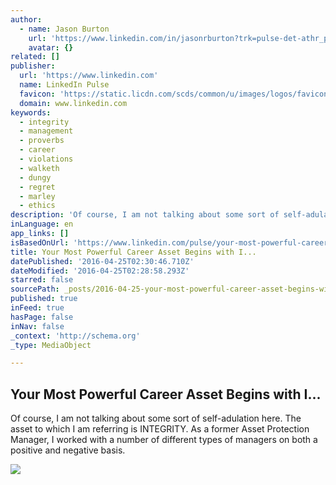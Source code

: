 ```yaml
---
author:
  - name: Jason Burton
    url: 'https://www.linkedin.com/in/jasonrburton?trk=pulse-det-athr_prof-art_hdr'
    avatar: {}
related: []
publisher:
  url: 'https://www.linkedin.com'
  name: LinkedIn Pulse
  favicon: 'https://static.licdn.com/scds/common/u/images/logos/favicons/v1/favicon.ico'
  domain: www.linkedin.com
keywords:
  - integrity
  - management
  - proverbs
  - career
  - violations
  - walketh
  - dungy
  - regret
  - marley
  - ethics
description: 'Of course, I am not talking about some sort of self-adulation here. The asset to which I am referring is INTEGRITY. As a former Asset Protection Manager, I worked with a number of different types of managers on both a positive and negative basis.'
inLanguage: en
app_links: []
isBasedOnUrl: 'https://www.linkedin.com/pulse/your-most-powerful-career-asset-begins-i-jason-burton?trk=prof-post'
title: Your Most Powerful Career Asset Begins with I...
datePublished: '2016-04-25T02:30:46.710Z'
dateModified: '2016-04-25T02:28:58.293Z'
starred: false
sourcePath: _posts/2016-04-25-your-most-powerful-career-asset-begins-with-i.md
published: true
inFeed: true
hasPage: false
inNav: false
_context: 'http://schema.org'
_type: MediaObject

---
```

<article style=""><h1>Your Most Powerful Career Asset Begins with I...</h1><p>Of course, I am not talking about some sort of self-adulation here. The asset to which I am referring is INTEGRITY. As a former Asset Protection Manager, I worked with a number of different types of managers on both a positive and negative basis.</p><img src="https://media.licdn.com/mpr/mpr/AAEAAQAAAAAAAALUAAAAJGZlNDE4NWNjLTQxNTEtNDJlYi05ZmIwLTAyMjY0YTRjYTI1ZQ.jpg" /></article>